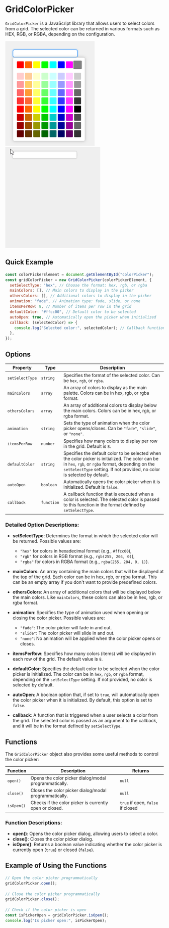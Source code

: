 ﻿# GridColorPicker

`GridColorPicker` is a JavaScript library that allows users to select colors from a grid. The selected color can be returned in various formats such as HEX, RGB, or RGBA, depending on the configuration.

![Preview GridColorPicker](images/GridColorPicker2.png)
![Preview GridColorPicker](images/GridColorPicker.gif)

## Quick Example

```js
const colorPickerElement = document.getElementById("colorPicker");
const gridColorPicker = new GridColorPicker(colorPickerElement, {
  setSelectType: "hex", // Choose the format: hex, rgb, or rgba
  mainColors: [], // Main colors to display in the picker
  othersColors: [], // Additional colors to display in the picker
  animation: "fade", // Animation type: fade, slide, or none
  itemsPerRow: 8, // Number of items per row in the grid
  defaultColor: "#ffcc00", // Default color to be selected
  autoOpen: true, // Automatically open the picker when initialized
  callback: (selectedColor) => {
    console.log("Selected color:", selectedColor); // Callback function to handle the selected color
  },
});
```

## Options

| Property        | Type       | Description                                                                                                                                                                                                                      |
| --------------- | ---------- | -------------------------------------------------------------------------------------------------------------------------------------------------------------------------------------------------------------------------------- |
| `setSelectType` | `string`   | Specifies the format of the selected color. Can be `hex`, `rgb`, or `rgba`.                                                                                                                                                      |
| `mainColors`    | `array`    | An array of colors to display as the main palette. Colors can be in hex, rgb, or rgba format.                                                                                                                                    |
| `othersColors`  | `array`    | An array of additional colors to display below the main colors. Colors can be in hex, rgb, or rgba format.                                                                                                                       |
| `animation`     | `string`   | Sets the type of animation when the color picker opens/closes. Can be `"fade"`, `"slide"`, or `"none"`.                                                                                                                          |
| `itemsPerRow`   | `number`   | Specifies how many colors to display per row in the grid. Default is `8`.                                                                                                                                                        |
| `defaultColor`  | `string`   | Specifies the default color to be selected when the color picker is initialized. The color can be in `hex`, `rgb`, or `rgba` format, depending on the `setSelectType` setting. If not provided, no color is selected by default. |
| `autoOpen`      | `boolean`  | Automatically opens the color picker when it is initialized. Default is `false`.                                                                                                                                                 |
| `callback`      | `function` | A callback function that is executed when a color is selected. The selected color is passed to this function in the format defined by `setSelectType`.                                                                           |

### Detailed Option Descriptions:

- **setSelectType**: Determines the format in which the selected color will be returned. Possible values are:

  - `"hex"` for colors in hexadecimal format (e.g., `#ffcc00`),
  - `"rgb"` for colors in RGB format (e.g., `rgb(255, 204, 0)`),
  - `"rgba"` for colors in RGBA format (e.g., `rgba(255, 204, 0, 1)`).

- **mainColors**: An array containing the main colors that will be displayed at the top of the grid. Each color can be in hex, rgb, or rgba format. This can be an empty array if you don't want to provide predefined colors.

- **othersColors**: An array of additional colors that will be displayed below the main colors. Like `mainColors`, these colors can also be in hex, rgb, or rgba format.

- **animation**: Specifies the type of animation used when opening or closing the color picker. Possible values are:

  - `"fade"`: The color picker will fade in and out.
  - `"slide"`: The color picker will slide in and out.
  - `"none"`: No animation will be applied when the color picker opens or closes.

- **itemsPerRow**: Specifies how many colors (items) will be displayed in each row of the grid. The default value is `8`.

- **defaultColor**: Specifies the default color to be selected when the color picker is initialized. The color can be in `hex`, `rgb`, or `rgba` format, depending on the `setSelectType` setting. If not provided, no color is selected by default.

- **autoOpen**: A boolean option that, if set to `true`, will automatically open the color picker when it is initialized. By default, this option is set to `false`.

- **callback**: A function that is triggered when a user selects a color from the grid. The selected color is passed as an argument to the callback, and it will be in the format defined by `setSelectType`.

## Functions

The `GridColorPicker` object also provides some useful methods to control the color picker:

| Function   | Description                                             | Returns                           |
| ---------- | ------------------------------------------------------- | --------------------------------- |
| `open()`   | Opens the color picker dialog/modal programmatically.   | `null`                            |
| `close()`  | Closes the color picker dialog/modal programmatically.  | `null`                            |
| `isOpen()` | Checks if the color picker is currently open or closed. | `true` if open, `false` if closed |

### Function Descriptions:

- **open()**: Opens the color picker dialog, allowing users to select a color.
- **close()**: Closes the color picker dialog.
- **isOpen()**: Returns a boolean value indicating whether the color picker is currently open (`true`) or closed (`false`).

## Example of Using the Functions

```js
// Open the color picker programmatically
gridColorPicker.open();

// Close the color picker programmatically
gridColorPicker.close();

// Check if the color picker is open
const isPickerOpen = gridColorPicker.isOpen();
console.log("Is picker open:", isPickerOpen);
```
